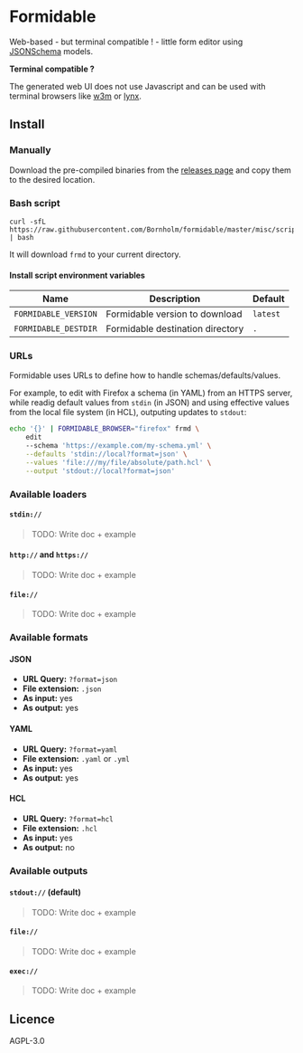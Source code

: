 # Formidable

Web-based - but terminal compatible ! - little form editor using [JSONSchema](https://json-schema.org/) models.

**Terminal compatible ?**

The generated web UI does not use Javascript and can be used with terminal browsers like [w3m](https://en.wikipedia.org/wiki/W3m) or [lynx](https://en.wikipedia.org/wiki/Lynx_(web_browser)).

## Install

### Manually

Download the pre-compiled binaries from the [releases page](https://github.com/Bornholm/formidable/releases) and copy them to the desired location.

### Bash script

```
curl -sfL https://raw.githubusercontent.com/Bornholm/formidable/master/misc/script/install.sh | bash
```

It will download `frmd` to your current directory.

#### Install script environment variables

|Name|Description|Default|
|----|-----------|-------|
|`FORMIDABLE_VERSION`|Formidable version to download|`latest`|
|`FORMIDABLE_DESTDIR`|Formidable destination directory|`.`|

### URLs

Formidable uses URLs to define how to handle schemas/defaults/values.

For example, to edit with Firefox a schema (in YAML) from an HTTPS server, while readig default values from `stdin` (in JSON) and using effective values from the local file system (in HCL), outputing updates to `stdout`:

```bash
echo '{}' | FORMIDABLE_BROWSER="firefox" frmd \
    edit
    --schema 'https://example.com/my-schema.yml' \
    --defaults 'stdin://local?format=json' \
    --values 'file:///my/file/absolute/path.hcl' \
    --output 'stdout://local?format=json'
```

### Available loaders

#### `stdin://`

> TODO: Write doc + example

#### `http://` and `https://`

> TODO: Write doc + example

#### `file://`

> TODO: Write doc + example

### Available formats

#### JSON

- **URL Query:** `?format=json`
- **File extension:** `.json`
- **As input:** yes
- **As output:** yes

#### YAML

- **URL Query:** `?format=yaml`
- **File extension:** `.yaml` or `.yml`
- **As input:** yes
- **As output:** yes

#### HCL

- **URL Query:** `?format=hcl`
- **File extension:** `.hcl`
- **As input:** yes
- **As output:** no

### Available outputs

#### `stdout://` (default)

> TODO: Write doc + example

#### `file://`

> TODO: Write doc + example

#### `exec://`

> TODO: Write doc + example

## Licence

AGPL-3.0
